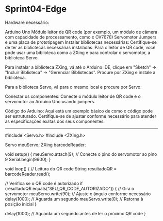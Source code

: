 # Sprint04-Edge


Hardware necessário:

Arduino Uno
Módulo leitor de QR code (por exemplo, um módulo de câmera com capacidade de processamento, como o OV7670)
Servomotor
Jumpers e uma placa de prototipagem
Instalar bibliotecas necessárias:
Certifique-se de ter as bibliotecas necessárias instaladas. Para o leitor de QR code, você pode usar uma biblioteca como a ZXing e para controlar o servomotor, a biblioteca Servo.

Para instalar a biblioteca ZXing, vá até o Arduino IDE, clique em "Sketch" -> "Incluir Biblioteca" -> "Gerenciar Bibliotecas". Procure por ZXing e instale a biblioteca.

Para a biblioteca Servo, vá para o mesmo local e procure por Servo.

Conectar os componentes:
Conecte o módulo leitor de QR code e o servomotor ao Arduino Uno usando jumpers.

Código do Arduino:
Aqui está um exemplo básico de como o código pode ser estruturado. Certifique-se de ajustar conforme necessário para atender às especificações exatas dos seus componentes.

---------------------------------------------------------------------------------

#include <Servo.h>
#include <ZXing.h>

Servo meuServo;
ZXing barcodeReader;

void setup() {
  meuServo.attach(9); // Conecte o pino do servomotor ao pino 9
  Serial.begin(9600);
}

void loop() {
  // Leitura do QR code
  String resultadoQR = barcodeReader.read();
  
  // Verifica se o QR code é autorizado
  if (resultadoQR.equals("SEU_QR_CODE_AUTORIZADO")) {
    // Gira o servomotor
    meuServo.write(90); // Ajuste o ângulo conforme necessário
    delay(1000); // Aguarda um segundo
    meuServo.write(0); // Retorna à posição inicial
  }

  delay(1000); // Aguarda um segundo antes de ler o próximo QR code
}
